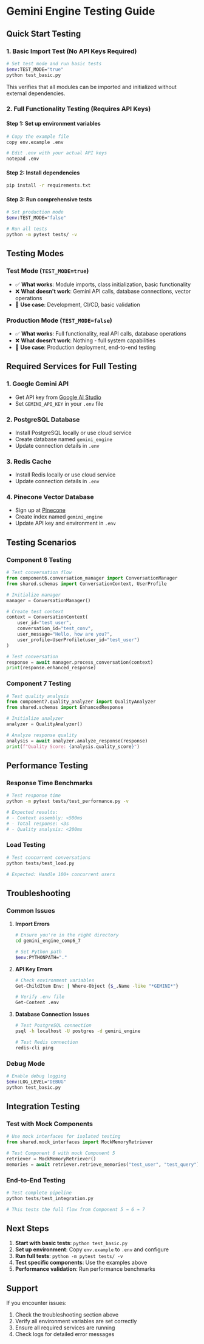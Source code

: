 # Gemini Engine Testing Guide

## Quick Start Testing

### 1. **Basic Import Test (No API Keys Required)**
```bash
# Set test mode and run basic tests
$env:TEST_MODE="true"
python test_basic.py
```

This verifies that all modules can be imported and initialized without external dependencies.

### 2. **Full Functionality Testing (Requires API Keys)**

#### Step 1: Set up environment variables
```bash
# Copy the example file
copy env.example .env

# Edit .env with your actual API keys
notepad .env
```

#### Step 2: Install dependencies
```bash
pip install -r requirements.txt
```

#### Step 3: Run comprehensive tests
```bash
# Set production mode
$env:TEST_MODE="false"

# Run all tests
python -m pytest tests/ -v
```

## Testing Modes

### **Test Mode (`TEST_MODE=true`)**
- ✅ **What works**: Module imports, class initialization, basic functionality
- ❌ **What doesn't work**: Gemini API calls, database connections, vector operations
- 🎯 **Use case**: Development, CI/CD, basic validation

### **Production Mode (`TEST_MODE=false`)**
- ✅ **What works**: Full functionality, real API calls, database operations
- ❌ **What doesn't work**: Nothing - full system capabilities
- 🎯 **Use case**: Production deployment, end-to-end testing

## Required Services for Full Testing

### 1. **Google Gemini API**
- Get API key from [Google AI Studio](https://makersuite.google.com/app/apikey)
- Set `GEMINI_API_KEY` in your `.env` file

### 2. **PostgreSQL Database**
- Install PostgreSQL locally or use cloud service
- Create database named `gemini_engine`
- Update connection details in `.env`

### 3. **Redis Cache**
- Install Redis locally or use cloud service
- Update connection details in `.env`

### 4. **Pinecone Vector Database**
- Sign up at [Pinecone](https://www.pinecone.io/)
- Create index named `gemini_engine`
- Update API key and environment in `.env`

## Testing Scenarios

### **Component 6 Testing**
```python
# Test conversation flow
from component6.conversation_manager import ConversationManager
from shared.schemas import ConversationContext, UserProfile

# Initialize manager
manager = ConversationManager()

# Create test context
context = ConversationContext(
    user_id="test_user",
    conversation_id="test_conv",
    user_message="Hello, how are you?",
    user_profile=UserProfile(user_id="test_user")
)

# Test conversation
response = await manager.process_conversation(context)
print(response.enhanced_response)
```

### **Component 7 Testing**
```python
# Test quality analysis
from component7.quality_analyzer import QualityAnalyzer
from shared.schemas import EnhancedResponse

# Initialize analyzer
analyzer = QualityAnalyzer()

# Analyze response quality
analysis = await analyzer.analyze_response(response)
print(f"Quality Score: {analysis.quality_score}")
```

## Performance Testing

### **Response Time Benchmarks**
```bash
# Test response time
python -m pytest tests/test_performance.py -v

# Expected results:
# - Context assembly: <500ms
# - Total response: <3s
# - Quality analysis: <200ms
```

### **Load Testing**
```bash
# Test concurrent conversations
python tests/test_load.py

# Expected: Handle 100+ concurrent users
```

## Troubleshooting

### **Common Issues**

1. **Import Errors**
   ```bash
   # Ensure you're in the right directory
   cd gemini_engine_comp6_7
   
   # Set Python path
   $env:PYTHONPATH="."
   ```

2. **API Key Errors**
   ```bash
   # Check environment variables
   Get-ChildItem Env: | Where-Object {$_.Name -like "*GEMINI*"}
   
   # Verify .env file
   Get-Content .env
   ```

3. **Database Connection Issues**
   ```bash
   # Test PostgreSQL connection
   psql -h localhost -U postgres -d gemini_engine
   
   # Test Redis connection
   redis-cli ping
   ```

### **Debug Mode**
```bash
# Enable debug logging
$env:LOG_LEVEL="DEBUG"
python test_basic.py
```

## Integration Testing

### **Test with Mock Components**
```python
# Use mock interfaces for isolated testing
from shared.mock_interfaces import MockMemoryRetriever

# Test Component 6 with mock Component 5
retriever = MockMemoryRetriever()
memories = await retriever.retrieve_memories("test_user", "test_query")
```

### **End-to-End Testing**
```python
# Test complete pipeline
python tests/test_integration.py

# This tests the full flow from Component 5 → 6 → 7
```

## Next Steps

1. **Start with basic tests**: `python test_basic.py`
2. **Set up environment**: Copy `env.example` to `.env` and configure
3. **Run full tests**: `python -m pytest tests/ -v`
4. **Test specific components**: Use the examples above
5. **Performance validation**: Run performance benchmarks

## Support

If you encounter issues:
1. Check the troubleshooting section above
2. Verify all environment variables are set correctly
3. Ensure all required services are running
4. Check logs for detailed error messages
